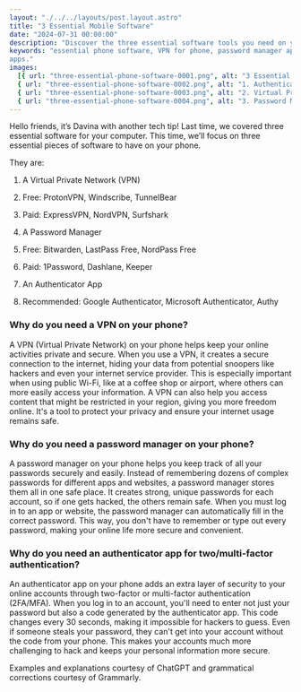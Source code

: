 ```yaml
---
layout: "./../../layouts/post.layout.astro"
title: "3 Essential Mobile Software"
date: "2024-07-31 00:00:00"
description: "Discover the three essential software tools you need on your phone for enhanced security and convenience: VPNs, password managers, and authenticator apps. Learn why these tools are crucial and explore the best free and paid options available."
keywords: "essential phone software, VPN for phone, password manager apps, authenticator apps, mobile security tools, best VPNs, best password managers, two-factor authentication, mobile privacy, secure phone 
apps."
images:
  [{ url: "three-essential-phone-software-0001.png", alt: "3 Essential Mobile Software" },
  { url: "three-essential-phone-software-0002.png", alt: "1. Authenticator App" },
  { url: "three-essential-phone-software-0003.png", alt: "2. Virtual Private Network" },
  { url: "three-essential-phone-software-0004.png", alt: "3. Password Manager" }]
---
```


Hello friends, it’s Davina with another tech tip! Last time, we covered three essential software for your computer. This time, we’ll focus on three essential pieces of software to have on your phone.

They are:

1. A Virtual Private Network (VPN)
1. Free: ProtonVPN, Windscribe, TunnelBear
1. Paid: ExpressVPN, NordVPN, Surfshark

1. A Password Manager
1. Free: Bitwarden, LastPass Free, NordPass Free
1. Paid: 1Password, Dashlane, Keeper

1. An Authenticator App
1. Recommended: Google Authenticator, Microsoft Authenticator, Authy

### Why do you need a VPN on your phone?

A VPN (Virtual Private Network) on your phone helps keep your online activities private and secure. When you use a VPN, it creates a secure connection to the internet, hiding your data from potential snoopers like hackers and even your internet service provider. This is especially important when using public Wi-Fi, like at a coffee shop or airport, where others can more easily access your information. A VPN can also help you access content that might be restricted in your region, giving you more freedom online. It's a tool to protect your privacy and ensure your internet usage remains safe.

### Why do you need a password manager on your phone?

A password manager on your phone helps you keep track of all your passwords securely and easily. Instead of remembering dozens of complex passwords for different apps and websites, a password manager stores them all in one safe place. It creates strong, unique passwords for each account, so if one gets hacked, the others remain safe. When you must log in to an app or website, the password manager can automatically fill in the correct password. This way, you don't have to remember or type out every password, making your online life more secure and convenient.

### Why do you need an authenticator app for two/multi-factor authentication?

An authenticator app on your phone adds an extra layer of security to your online accounts through two-factor or multi-factor authentication (2FA/MFA). When you log in to an account, you'll need to enter not just your password but also a code generated by the authenticator app. This code changes every 30 seconds, making it impossible for hackers to guess. Even if someone steals your password, they can't get into your account without the code from your phone. This makes your accounts much more challenging to hack and keeps your personal information more secure.

Examples and explanations courtesy of ChatGPT and grammatical corrections courtesy of Grammarly.

